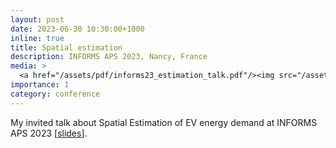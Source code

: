 ```yaml
---
layout: post
date: 2023-06-30 10:30:00+1000
inline: true
title: Spatial estimation
description: INFORMS APS 2023, Nancy, France
media: >
  <a href="/assets/pdf/informs23_estimation_talk.pdf"/><img src="/assets/img/measured_demands.png" width="200"/></a>
importance: 1
category: conference
---
```


My invited talk about Spatial Estimation of EV energy demand at INFORMS APS 2023 [[slides](/assets/pdf/informs23_estimation_talk.pdf)].